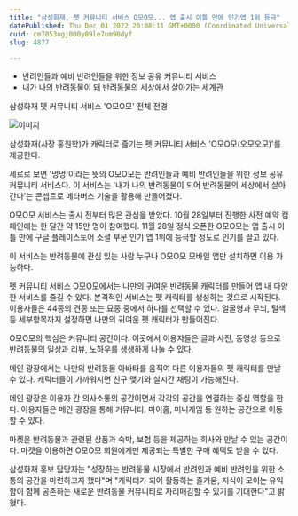 ```yaml
---
title: "삼성화재, 펫 커뮤니티 서비스 O모O모... 앱 출시 이틀 만에 인기앱 1위 등극"
datePublished: Thu Dec 01 2022 20:08:11 GMT+0000 (Coordinated Universal Time)
cuid: cm7053ogj000y09le7um90dyf
slug: 4877

---
```



- 반려인들과 예비 반려인들을 위한 정보 공유 커뮤니티 서비스
- 내가 나의 반려동물이 돼 반려동물의 세상에서 살아가는 세계관

삼성화재 펫 커뮤니티 서비스 'O모O모' 전체 전경

![이미지](https://cdn.hashnode.com/res/hashnode/image/upload/v1739257654808/7cf384b0-e056-4181-8121-24251a07ebc8.jpeg)

삼성화재(사장 홍원학)가 캐릭터로 즐기는 펫 커뮤니티 서비스 'O모O모(오모오모)'를 제공한다.

세로로 보면 '멍멍'이라는 뜻의 O모O모는 반려인들과 예비 반려인들을 위한 정보 공유 커뮤니티 서비스다. 이 서비스는 '내가 나의 반려동물이 되어 반려동물의 세상에서 살아간다'는 콘셉트로 메타버스 기술을 활용해 만들어졌다.

O모O모 서비스는 출시 전부터 많은 관심을 받았다. 10월 28일부터 진행한 사전 예약 캠페인에는 한 달간 약 15만 명이 참여했다. 11월 28일 정식 오픈한 O모O모는 앱 출시 이틀 만에 구글 플레이스토어 소셜 부문 인기 앱 1위에 등극할 정도로 인기를 끌고 있다.

이 서비스는 반려동물에 관심 있는 사람 누구나 O모O모 모바일 앱만 설치하면 이용 가능하다.

펫 커뮤니티 서비스 O모O모에서는 나만의 귀여운 반려동물 캐릭터를 만들어 앱 내 다양한 서비스를 즐길 수 있다. 본격적인 서비스는 펫 캐릭터를 생성하는 것으로 시작된다. 이용자들은 44종의 견종 또는 묘종 중에서 하나를 선택할 수 있다. 얼굴형과 무늬, 털색 등 세부항목까지 설정하면 나만의 귀여운 펫 캐릭터가 만들어진다.

O모O모의 핵심은 커뮤니티 공간이다. 이곳에서 이용자들은 글과 사진, 동영상 등으로 반려동물의 일상과 리뷰, 노하우를 생생하게 나눌 수 있다.

메인 광장에서는 나만의 반려동물 아바타를 움직여 다른 이용자들의 펫 캐릭터를 만날 수 있다. 캐릭터들이 가까워지면 친구 맺기와 실시간 채팅이 가능해진다.

메인 광장은 이용자 간 의사소통의 공간이면서 각각의 공간을 연결하는 중심 역할을 한다. 이용자들은 메인 광장을 통해 커뮤니티, 마이홈, 미니게임 등 원하는 공간으로 이동할 수 있다.

마켓은 반려동물과 관련된 상품과 숙박, 보험 등을 제공하는 회사와 만날 수 있는 공간이다. 마켓을 이용하면 O모O모 회원에게만 제공되는 특별한 구매 혜택도 받을 수 있다.

삼성화재 홍보 담당자는 "성장하는 반려동물 시장에서 반려인과 예비 반려인을 위한 소통의 공간을 마련하고자 했다"며 "캐릭터가 되어 활동하는 즐거움, 지식이 모이는 유익함이 함께 공존하는 새로운 반려동물 커뮤니티로 자리매김할 수 있기를 기대한다"고 밝혔다.